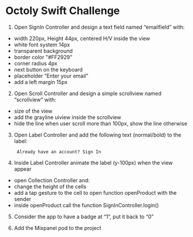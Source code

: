 # Octoly Swift Challenge


1. Open SignIn Controller and design a text field named “emailfield” with:

- width 220px, Height 44px, centered H/V inside the view
- white font system 14px
- transparent background
- border color "#FF2929"
- corner radius 4px
- next button on the keyboard
- placeholder “Enter your email”
- add a left margin 15px


2. Open Scroll Controller and design a simple scrollview named “scrollview” with:

- size of the view
- add the grayline uiview inside the scrollview
- hide the line when user scroll more than 100px, show the line otherwise


3. Open Label Controller and add the following text (normal/bold) to the label:

		Already have an account? Sign In


4. Inside Label Controller animate the label (y-100px) when the view appear


- open Collection Controller and:
- change the height of the cells
- add a tap gesture to the cell to open function openProduct with the sender
- inside openProduct call the function SignInController.login()


5. Consider the app to have a badge at “1”, put it back to “0”


6. Add the Mixpanel pod to the project

